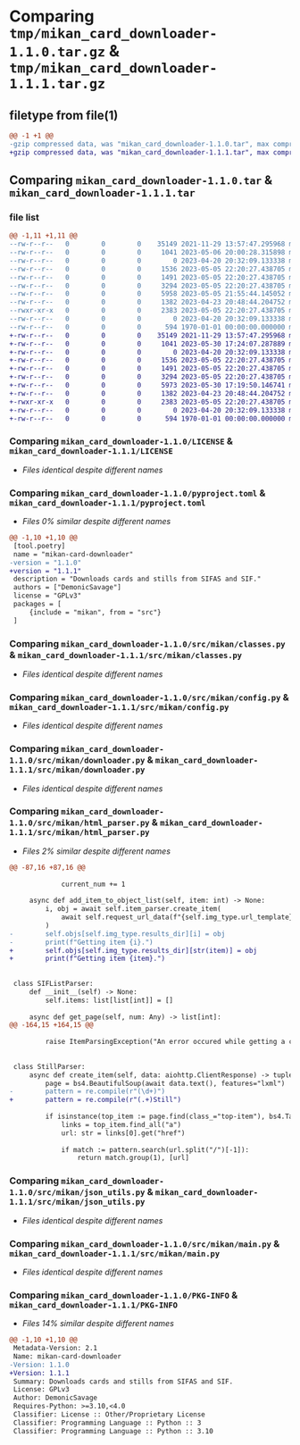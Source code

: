 # Comparing `tmp/mikan_card_downloader-1.1.0.tar.gz` & `tmp/mikan_card_downloader-1.1.1.tar.gz`

## filetype from file(1)

```diff
@@ -1 +1 @@
-gzip compressed data, was "mikan_card_downloader-1.1.0.tar", max compression
+gzip compressed data, was "mikan_card_downloader-1.1.1.tar", max compression
```

## Comparing `mikan_card_downloader-1.1.0.tar` & `mikan_card_downloader-1.1.1.tar`

### file list

```diff
@@ -1,11 +1,11 @@
--rw-r--r--   0        0        0    35149 2021-11-29 13:57:47.295968 mikan_card_downloader-1.1.0/LICENSE
--rw-r--r--   0        0        0     1041 2023-05-06 20:00:28.315898 mikan_card_downloader-1.1.0/pyproject.toml
--rw-r--r--   0        0        0        0 2023-04-20 20:32:09.133338 mikan_card_downloader-1.1.0/src/mikan/__init__.py
--rw-r--r--   0        0        0     1536 2023-05-05 22:20:27.438705 mikan_card_downloader-1.1.0/src/mikan/classes.py
--rw-r--r--   0        0        0     1491 2023-05-05 22:20:27.438705 mikan_card_downloader-1.1.0/src/mikan/config.py
--rw-r--r--   0        0        0     3294 2023-05-05 22:20:27.438705 mikan_card_downloader-1.1.0/src/mikan/downloader.py
--rw-r--r--   0        0        0     5958 2023-05-05 21:55:44.145052 mikan_card_downloader-1.1.0/src/mikan/html_parser.py
--rw-r--r--   0        0        0     1382 2023-04-23 20:48:44.204752 mikan_card_downloader-1.1.0/src/mikan/json_utils.py
--rwxr-xr-x   0        0        0     2383 2023-05-05 22:20:27.438705 mikan_card_downloader-1.1.0/src/mikan/main.py
--rw-r--r--   0        0        0        0 2023-04-20 20:32:09.133338 mikan_card_downloader-1.1.0/src/mikan/py.typed
--rw-r--r--   0        0        0      594 1970-01-01 00:00:00.000000 mikan_card_downloader-1.1.0/PKG-INFO
+-rw-r--r--   0        0        0    35149 2021-11-29 13:57:47.295968 mikan_card_downloader-1.1.1/LICENSE
+-rw-r--r--   0        0        0     1041 2023-05-30 17:24:07.287889 mikan_card_downloader-1.1.1/pyproject.toml
+-rw-r--r--   0        0        0        0 2023-04-20 20:32:09.133338 mikan_card_downloader-1.1.1/src/mikan/__init__.py
+-rw-r--r--   0        0        0     1536 2023-05-05 22:20:27.438705 mikan_card_downloader-1.1.1/src/mikan/classes.py
+-rw-r--r--   0        0        0     1491 2023-05-05 22:20:27.438705 mikan_card_downloader-1.1.1/src/mikan/config.py
+-rw-r--r--   0        0        0     3294 2023-05-05 22:20:27.438705 mikan_card_downloader-1.1.1/src/mikan/downloader.py
+-rw-r--r--   0        0        0     5973 2023-05-30 17:19:50.146741 mikan_card_downloader-1.1.1/src/mikan/html_parser.py
+-rw-r--r--   0        0        0     1382 2023-04-23 20:48:44.204752 mikan_card_downloader-1.1.1/src/mikan/json_utils.py
+-rwxr-xr-x   0        0        0     2383 2023-05-05 22:20:27.438705 mikan_card_downloader-1.1.1/src/mikan/main.py
+-rw-r--r--   0        0        0        0 2023-04-20 20:32:09.133338 mikan_card_downloader-1.1.1/src/mikan/py.typed
+-rw-r--r--   0        0        0      594 1970-01-01 00:00:00.000000 mikan_card_downloader-1.1.1/PKG-INFO
```

### Comparing `mikan_card_downloader-1.1.0/LICENSE` & `mikan_card_downloader-1.1.1/LICENSE`

 * *Files identical despite different names*

### Comparing `mikan_card_downloader-1.1.0/pyproject.toml` & `mikan_card_downloader-1.1.1/pyproject.toml`

 * *Files 0% similar despite different names*

```diff
@@ -1,10 +1,10 @@
 [tool.poetry]
 name = "mikan-card-downloader"
-version = "1.1.0"
+version = "1.1.1"
 description = "Downloads cards and stills from SIFAS and SIF."
 authors = ["DemonicSavage"]
 license = "GPLv3"
 packages = [
     {include = "mikan", from = "src"}
 ]
```

### Comparing `mikan_card_downloader-1.1.0/src/mikan/classes.py` & `mikan_card_downloader-1.1.1/src/mikan/classes.py`

 * *Files identical despite different names*

### Comparing `mikan_card_downloader-1.1.0/src/mikan/config.py` & `mikan_card_downloader-1.1.1/src/mikan/config.py`

 * *Files identical despite different names*

### Comparing `mikan_card_downloader-1.1.0/src/mikan/downloader.py` & `mikan_card_downloader-1.1.1/src/mikan/downloader.py`

 * *Files identical despite different names*

### Comparing `mikan_card_downloader-1.1.0/src/mikan/html_parser.py` & `mikan_card_downloader-1.1.1/src/mikan/html_parser.py`

 * *Files 2% similar despite different names*

```diff
@@ -87,16 +87,16 @@
 
             current_num += 1
 
     async def add_item_to_object_list(self, item: int) -> None:
         i, obj = await self.item_parser.create_item(
             await self.request_url_data(f"{self.img_type.url_template}{item}")
         )
-        self.objs[self.img_type.results_dir][i] = obj
-        print(f"Getting item {i}.")
+        self.objs[self.img_type.results_dir][str(item)] = obj
+        print(f"Getting item {item}.")
 
 
 class SIFListParser:
     def __init__(self) -> None:
         self.items: list[list[int]] = []
 
     async def get_page(self, num: Any) -> list[int]:
@@ -164,15 +164,15 @@
 
         raise ItemParsingException("An error occured while getting a card.")
 
 
 class StillParser:
     async def create_item(self, data: aiohttp.ClientResponse) -> tuple[str, list[str]]:
         page = bs4.BeautifulSoup(await data.text(), features="lxml")
-        pattern = re.compile(r"(\d+)")
+        pattern = re.compile(r"(.+)Still")
 
         if isinstance(top_item := page.find(class_="top-item"), bs4.Tag):
             links = top_item.find_all("a")
             url: str = links[0].get("href")
 
             if match := pattern.search(url.split("/")[-1]):
                 return match.group(1), [url]
```

### Comparing `mikan_card_downloader-1.1.0/src/mikan/json_utils.py` & `mikan_card_downloader-1.1.1/src/mikan/json_utils.py`

 * *Files identical despite different names*

### Comparing `mikan_card_downloader-1.1.0/src/mikan/main.py` & `mikan_card_downloader-1.1.1/src/mikan/main.py`

 * *Files identical despite different names*

### Comparing `mikan_card_downloader-1.1.0/PKG-INFO` & `mikan_card_downloader-1.1.1/PKG-INFO`

 * *Files 14% similar despite different names*

```diff
@@ -1,10 +1,10 @@
 Metadata-Version: 2.1
 Name: mikan-card-downloader
-Version: 1.1.0
+Version: 1.1.1
 Summary: Downloads cards and stills from SIFAS and SIF.
 License: GPLv3
 Author: DemonicSavage
 Requires-Python: >=3.10,<4.0
 Classifier: License :: Other/Proprietary License
 Classifier: Programming Language :: Python :: 3
 Classifier: Programming Language :: Python :: 3.10
```

